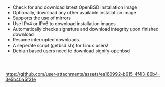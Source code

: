 # 
* Check for and download latest OpenBSD installation image<br>
* Optionally, download any other available installation image<br>
* Supports the use of mirrors<br>
* Use IPv4 or IPv6 to download installation images<br>
* Automatically checks signature and download integrity upon finished download<br>
* Resume interrupted downloads.
* A seperate script (getbsd.sh) for Linux users!<br>
* Debian based users need to download signify-openbsd<br><br>
#


https://github.com/user-attachments/assets/ea160992-b615-4f43-86b4-3e5b40a5f31e

